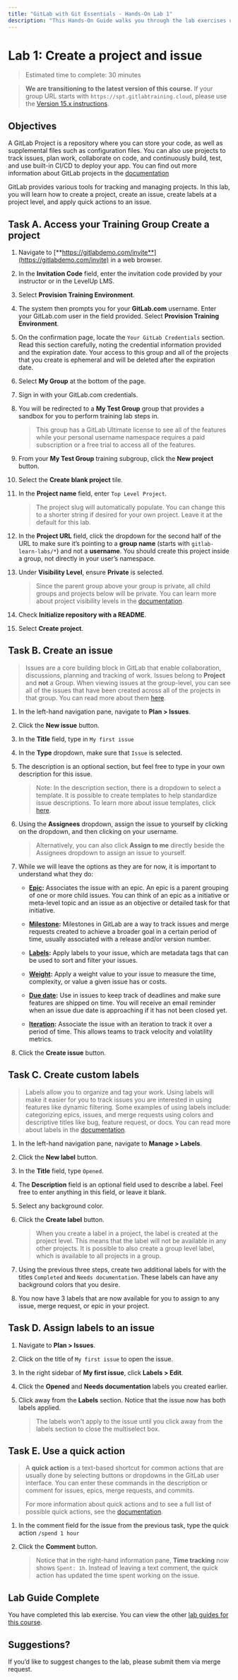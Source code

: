 ```yaml
---
title: "GitLab with Git Essentials - Hands-On Lab 1"
description: "This Hands-On Guide walks you through the lab exercises used in the GitLab with Git Essentials course."
---
```


# Lab 1: Create a project and issue

> Estimated time to complete: 30 minutes

> **We are transitioning to the latest version of this course.**  If your group URL starts with `https://spt.gitlabtraining.cloud`, please use the [Version 15.x instructions](https://gitlab.com/gitlab-com/content-sites/handbook/-/blob/d14ee71aeac2054c72ce96e8b35ba2511f86a7ca/content/handbook/customer-success/professional-services-engineering/education-services/gitbasicshandsonlab1.md).

## Objectives

A GitLab Project is a repository where you can store your code, as well as supplemental files such as configuration files. You can also use projects to track issues, plan work, collaborate on code, and continuously build, test, and use built-in CI/CD to deploy your app. You can find out more information about GitLab projects in the [documentation](https://docs.gitlab.com/ee/user/project/organize_work_with_projects.html)

GitLab provides various tools for tracking and managing projects. In this lab, you will learn how to create a project, create an issue, create labels at a project level, and apply quick actions to an issue.

## Task A. Access your Training Group Create a project

1. Navigate to [**https://gitlabdemo.com/invite**](https://gitlabdemo.com/invite) in a web browser.

1. In the **Invitation Code** field, enter the invitation code provided by your instructor or in the LevelUp LMS.

1. Select **Provision Training Environment**.

1. The system then prompts you for your **GitLab.com** username. Enter your GitLab.com user in the field provided. Select **Provision Training Environment**.

1. On the confirmation page, locate the `Your GitLab Credentials` section. Read this section carefully, noting the credential information provided and the expiration date. Your access to this group and all of the projects that you create is ephemeral and will be deleted after the expiration date.

1. Select **My Group** at the bottom of the page.

1. Sign in with your GitLab.com credentials.

1. You will be redirected to a **My Test Group** group that provides a sandbox for you to perform training lab steps in.

    > This group has a GitLab Ultimate license to see all of the features while your personal username namespace requires a paid subscription or a free trial to access all of the features.

1. From your **My Test Group** training subgroup, click the **New project** button.

1. Select the **Create blank project** tile.

1. In the **Project name** field, enter `Top Level Project`.

    > The project slug will automatically populate. You can change this to a shorter string if desired for your own project. Leave it at the default for this lab.

1. In the **Project URL** field, click the dropdown for the second half of the URL to make sure it’s pointing to a **group name** (starts with `gitlab-learn-labs/*`) and not a **username**. You should create this project inside a group, not directly in your user’s namespace.

1. Under **Visibility Level**, ensure **Private** is selected.

    > Since the parent group above your group is private, all child groups and projects below will be private. You can learn more about project visibility levels in the [documentation](https://docs.gitlab.com/ee/user/public_access.html).

1. Check **Initialize repository with a README**.

1. Select **Create project**.

## Task B. Create an issue

> Issues are a core building block in GitLab that enable collaboration, discussions, planning and tracking of work. Issues belong to **Project** and **not** a Group. When viewing issues at the group-level, you can see all of the issues that have been created across all of the projects in that group. You can read more about them [here](https://docs.gitlab.com/ee/user/project/issues/).

1. In the left-hand navigation pane, navigate to **Plan > Issues**.

1. Click the **New issue** button.

1. In the **Title** field, type in `My first issue`

1. In the **Type** dropdown, make sure that `Issue` is selected.

1. The description is an optional section, but feel free to type in your own description for this issue.

    > Note: In the description section, there is a dropdown to select a template. It is possible to create templates to help standardize issue descriptions. To learn more about issue templates, click [here](https://docs.gitlab.com/ee/user/project/description_templates.html).

1. Using the **Assignees** dropdown, assign the issue to yourself by clicking on the dropdown, and then clicking on your username.

    > Alternatively, you can also click **Assign to me** directly beside the Assignees dropdown to assign an issue to yourself.

1. While we will leave the options as they are for now, it is important to understand what they do:

    - **[Epic](https://docs.gitlab.com/ee/user/group/epics/):** Associates the issue with an epic. An epic is a parent grouping of one or more child issues. You can think of an epic as a initiative or meta-level topic and an issue as an objective or detailed task for that initiative.

    - **[Milestone](https://docs.gitlab.com/ee/user/project/milestones/):** Milestones in GitLab are a way to track issues and merge requests created to achieve a broader goal in a certain period of time, usually associated with a release and/or version number.

    - **[Labels](https://docs.gitlab.com/ee/user/project/labels.html):** Apply labels to your issue, which are metadata tags that can be used to sort and filter your issues.

    - **[Weight](https://docs.gitlab.com/ee/user/project/issues/issue_weight.html):** Apply a weight value to your issue to measure the time, complexity, or value a given issue has or costs.

    - **[Due date](https://docs.gitlab.com/ee/user/project/issues/due_dates.html):** Use in issues to keep track of deadlines and make sure features are shipped on time. You will receive an email reminder when an issue due date is approaching if it has not been closed yet.

    - **[Iteration](https://docs.gitlab.com/ee/user/group/iterations/):** Associate the issue with an iteration to track it over a period of time. This allows teams to track velocity and volatility metrics.

2. Click the **Create issue** button.

## Task C. Create custom labels

> Labels allow you to organize and tag your work. Using labels will make it easier for you to track issues you are interested in using features like dynamic filtering. Some examples of using labels include: categorizing epics, issues, and merge requests using colors and descriptive titles like bug, feature request, or docs. You can read more about labels in the [documentation](https://docs.gitlab.com/ee/user/project/labels.html).

1. In the left-hand navigation pane, navigate to **Manage > Labels**.

1. Click the **New label** button.

1. In the **Title** field, type `Opened`.

1. The **Description** field is an optional field used to describe a label. Feel free to enter anything in this field, or leave it blank.

1. Select any background color.

1. Click the **Create label** button.

   > When you create a label in a project, the label is created at the project level. This means that the label will not be available in any other projects. It is possible to also create a group level label, which is available to all projects in a group.

1. Using the previous three steps, create two additional labels for with the titles `Completed` and `Needs documentation`. These labels can have any background colors that you desire.

1. You now have 3 labels that are now available for you to assign to any issue, merge request, or epic in your project.

## Task D. Assign labels to an issue

1. Navigate to **Plan > Issues**.

1. Click on the title of `My first issue` to open the issue.

1. In the right sidebar of **My first issue**, click **Labels > Edit**.

1. Click the **Opened** and **Needs documentation** labels you created earlier.

1. Click away from the **Labels** section. Notice that the issue now has both labels applied.

   > The labels won't apply to the issue until you click away from the labels section to close the multiselect box.

## Task E. Use a quick action

> A **quick action** is a text-based shortcut for common actions that are usually done by selecting buttons or dropdowns in the GitLab user interface. You can enter these commands in the description or comment for issues, epics, merge requests, and commits.
>
> For more information about quick actions and to see a full list of possible quick actions, see the [documentation](https://docs.gitlab.com/ee/user/project/quick_actions.html).

1. In the comment field for the issue from the previous task, type the quick action `/spend 1 hour`

2. Click the **Comment** button.

   > Notice that in the right-hand information pane, **Time tracking** now shows `Spent: 1h`. Instead of leaving a text comment, the quick action has updated the time spent working on the issue.

## Lab Guide Complete

You have completed this lab exercise. You can view the other [lab guides for this course](/handbook/customer-success/professional-services-engineering/education-services/gitbasicshandson).

## Suggestions?

If you’d like to suggest changes to the lab, please submit them via merge request.
